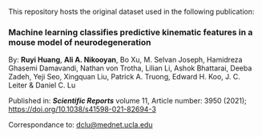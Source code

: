 This repository hosts the original dataset used in the following publication:

### Machine learning classifies predictive kinematic features in a mouse model of neurodegeneration

By: **Ruyi Huang**, **Ali A. Nikooyan**, Bo Xu, M. Selvan Joseph, Hamidreza Ghasemi Damavandi, Nathan von Trotha, Lilian Li, Ashok Bhattarai, Deeba Zadeh, Yeji Seo, Xingquan Liu, Patrick A. Truong, Edward H. Koo, J. C. Leiter & Daniel C. Lu 

Published in: **_Scientific Reports_** volume 11, Article number: 3950 (2021); https://doi.org/10.1038/s41598-021-82694-3

Correspondance to: dclu@mednet.ucla.edu  
